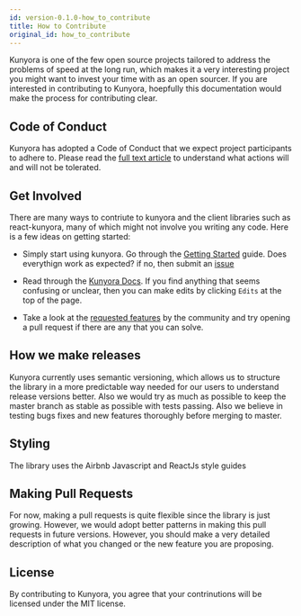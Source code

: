 ```yaml
---
id: version-0.1.0-how_to_contribute
title: How to Contribute
original_id: how_to_contribute
---
```


Kunyora is one of the few open source projects tailored to address the problems of speed at the long run, which makes it a very interesting project you might want to invest your time with as an open sourcer. If you are interested in contributing to Kunyora, hoepfully this documentation would make the process for contributing clear.

## Code of Conduct

Kunyora has adopted a Code of Conduct that we expect project participants to adhere to. Please read the [full text article](https://github.com/kunyora/react-kunyora/blob/master/CODE_OF_CONDUCT.md) to understand what actions will and will not be tolerated.

## Get Involved

There are many ways to contriute to kunyora and the client libraries such as react-kunyora, many of which might not involve you writing any code. Here is a few ideas on getting started:

* Simply start using kunyora. Go through the [Getting Started](getting_started_md) guide. Does everythign work as expected? if no, then submit an [issue](https://github.com/kunyora/kunyora/issues)

* Read through the [Kunyora Docs](https://kunyora.github.io/kunyora). If you find anything that seems confusing or unclear, then you can make edits by clicking `Edits` at the top of the page.

* Take a look at the [requested features](todos.md) by the community and try opening a pull request if there are any that you can solve.

## How we make releases

Kunyora currently uses semantic versioning, which allows us to structure the library in a more predictable way needed for our users to understand release versions better. Also we would try as much as possible to keep the master branch as stable as possible with tests passing. Also we believe in testing bugs fixes and new features thoroughly before merging to master.

## Styling

The library uses the Airbnb Javascript and ReactJs style guides

## Making Pull Requests

For now, making a pull requests is quite flexible since the library is just growing. However, we would adopt better patterns in making this pull requests in future versions. However, you should make a very detailed description of what you changed or the new feature you are proposing.

## License

By contributing to Kunyora, you agree that your contrinutions will be licensed under the MIT license.
